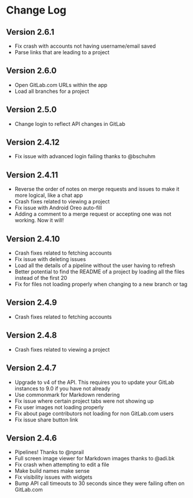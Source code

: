 Change Log
==========

Version 2.6.1
----------------------------

- Fix crash with accounts not having username/email saved
- Parse links that are leading to a project

Version 2.6.0
----------------------------

- Open GitLab.com URLs within the app
- Load all branches for a project

Version 2.5.0
----------------------------

- Change login to reflect API changes in GitLab

Version 2.4.12
----------------------------

- Fix issue with advanced login failing thanks to @bschuhm

Version 2.4.11
----------------------------

- Reverse the order of notes on merge requests and issues to make it more logical, like a chat app
- Crash fixes related to viewing a project
- Fix issue with Android Oreo auto-fill
- Adding a comment to a merge request or accepting one was not working. Now it will!

Version 2.4.10
----------------------------

- Crash fixes related to fetching accounts
- Fix issue with deleting issues
- Load all the details of a pipeline without the user having to refresh
- Better potential to find the README of a project by loading all the files instead of the first 20
- Fix for files not loading properly when changing to a new branch or tag

Version 2.4.9
----------------------------

- Crash fixes related to fetching accounts

Version 2.4.8
----------------------------

- Crash fixes related to viewing a project

Version 2.4.7
----------------------------

- Upgrade to v4 of the API. This requires you to update your GitLab instances to 9.0 if you have not already
- Use commonmark for Markdown rendering
- Fix issue where certain project tabs were not showing up
- Fix user images not loading properly
- Fix about page contributors not loading for non GitLab.com users
- Fix issue share button link


Version 2.4.6
----------------------------

- Pipelines! Thanks to @nprail
- Full screen image viewer for Markdown images thanks to @adi.bk
- Fix crash when attempting to edit a file
- Make build names make sense
- Fix visibility issues with widgets
- Bump API call timeouts to 30 seconds since they were failing often on GitLab.com
